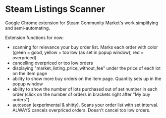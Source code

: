 # Steam Listings Scanner
Google Chrome extension for Steam Community Market's work simplifying and semi-automating.

Extension functions for now:
- scanning for relevance your buy order list. Marks each order with color (green = good, yellow = too low (as set in popup window), red = overpriced)
- cancelling overpriced or too low orders
- displaying "market_listing_price_without_fee" under the price of each lot on the item page
- ability to show more buy orders on the item page. Quantity sets up in the popup window
- ability to show the number of lots purchased out of set number in each order (click on the number of orders in brackets right after "My buy orders")
- autoscan (experimental & shitty). Scans your order list with set interval. ALWAYS cancels overpriced orders. Doesn't cancel too low orders.
 
